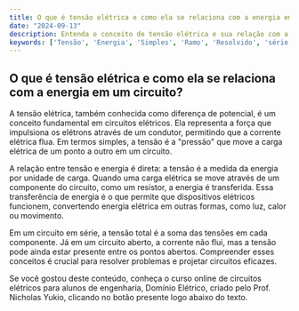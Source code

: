 ```yaml
---
title: O que é tensão elétrica e como ela se relaciona com a energia em um circuito?
date: "2024-09-13"
description: Entenda o conceito de tensão elétrica e sua relação com a energia em circuitos elétricos.
keywords: ['Tensão', 'Energia', 'Simples', 'Ramo', 'Resolvido', 'série', 'Aberto']
---
```


## O que é tensão elétrica e como ela se relaciona com a energia em um circuito?

A tensão elétrica, também conhecida como diferença de potencial, é um conceito fundamental em circuitos elétricos. Ela representa a força que impulsiona os elétrons através de um condutor, permitindo que a corrente elétrica flua. Em termos simples, a tensão é a "pressão" que move a carga elétrica de um ponto a outro em um circuito.

A relação entre tensão e energia é direta: a tensão é a medida da energia por unidade de carga. Quando uma carga elétrica se move através de um componente do circuito, como um resistor, a energia é transferida. Essa transferência de energia é o que permite que dispositivos elétricos funcionem, convertendo energia elétrica em outras formas, como luz, calor ou movimento.

Em um circuito em série, a tensão total é a soma das tensões em cada componente. Já em um circuito aberto, a corrente não flui, mas a tensão pode ainda estar presente entre os pontos abertos. Compreender esses conceitos é crucial para resolver problemas e projetar circuitos eficazes.

Se você gostou deste conteúdo, conheça o curso online de circuitos elétricos para alunos de engenharia, Domínio Elétrico, criado pelo Prof. Nicholas Yukio, clicando no botão presente logo abaixo do texto.